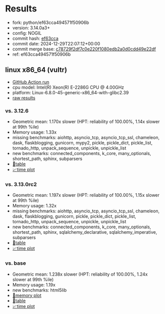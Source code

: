 # Results

- fork: python/ef63cca494571f50906b
- version: 3.14.0a3+
- config: NOGIL
- commit hash: [ef63cca](https://github.com/python/cpython/commit/ef63cca)
- commit date: 2024-12-29T22:07:12+00:00
- commit merge base: [c78729f2df7c0e220f1080edb2a0d0cdd49e22df](https://github.com/python/cpython/commit/c78729f2df7c0e220f1080edb2a0d0cdd49e22df)
- ref: ef63cca494571f50906b

## linux x86_64 (vultr)

- [GitHub Action run](https://github.com/facebookexperimental/free-threading-benchmarking/actions/runs/12539938547)
- cpu model: Intel(R) Xeon(R) E-2286G CPU @ 4.00GHz
- platform: Linux-6.8.0-45-generic-x86_64-with-glibc2.39
- [raw results](bm-20241229-vultr-x86_64-python-ef63cca494571f50906b-3.14.0a3%2B-ef63cca.json)

### vs. 3.12.6

- Geometric mean: 1.170x slower (HPT: reliability of 100.00%, 1.14x slower at 99th %ile)
- Memory usage: 1.33x
- missing benchmarks: aiohttp, asyncio_tcp, asyncio_tcp_ssl, chameleon, dask, flaskblogging, gunicorn, mypy2, pickle, pickle_dict, pickle_list, tornado_http, unpack_sequence, unpickle, unpickle_list
- new benchmarks: connected_components, k_core, many_optionals, shortest_path, sphinx, subparsers
- [📄table](bm-20241229-vultr-x86_64-python-ef63cca494571f50906b-3.14.0a3%2B-ef63cca-vs-3.12.6.md)
- [📈time plot](bm-20241229-vultr-x86_64-python-ef63cca494571f50906b-3.14.0a3%2B-ef63cca-vs-3.12.6.svg)

### vs. 3.13.0rc2

- Geometric mean: 1.197x slower (HPT: reliability of 100.00%, 1.15x slower at 99th %ile)
- Memory usage: 1.32x
- missing benchmarks: aiohttp, asyncio_tcp, asyncio_tcp_ssl, chameleon, dask, flaskblogging, gunicorn, pickle, pickle_dict, pickle_list, tornado_http, unpack_sequence, unpickle, unpickle_list
- new benchmarks: connected_components, k_core, many_optionals, shortest_path, sphinx, sqlalchemy_declarative, sqlalchemy_imperative, subparsers
- [📄table](bm-20241229-vultr-x86_64-python-ef63cca494571f50906b-3.14.0a3%2B-ef63cca-vs-3.13.0rc2.md)
- [📈time plot](bm-20241229-vultr-x86_64-python-ef63cca494571f50906b-3.14.0a3%2B-ef63cca-vs-3.13.0rc2.svg)

### vs. base

- Geometric mean: 1.238x slower (HPT: reliability of 100.00%, 1.24x slower at 99th %ile)
- Memory usage: 1.19x
- new benchmarks: html5lib
- [🧠memory plot](bm-20241229-vultr-x86_64-python-ef63cca494571f50906b-3.14.0a3%2B-ef63cca-vs-base-mem.svg)
- [📄table](bm-20241229-vultr-x86_64-python-ef63cca494571f50906b-3.14.0a3%2B-ef63cca-vs-base.md)
- [📈time plot](bm-20241229-vultr-x86_64-python-ef63cca494571f50906b-3.14.0a3%2B-ef63cca-vs-base.svg)

